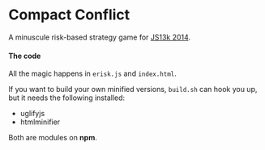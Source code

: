 Compact Conflict
================

A minuscule risk-based strategy game for [JS13k 2014](http://js13kgames.com/).

#### The code

All the magic happens in `erisk.js` and `index.html`. 

If you want to build your own minified versions, `build.sh` can hook you up, but it needs the following installed:

* uglifyjs
* htmlminifier

Both are modules on **npm**.
